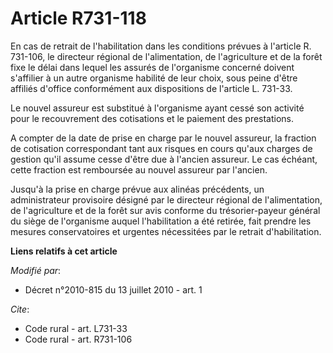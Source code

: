 # Article R731-118

En cas de retrait de l'habilitation dans les conditions prévues à l'article R. 731-106, le directeur régional de
l'alimentation, de l'agriculture et de la forêt fixe le délai dans lequel les assurés de l'organisme concerné doivent
s'affilier à un autre organisme habilité de leur choix, sous peine d'être affiliés d'office conformément aux dispositions de
l'article L. 731-33. 

Le nouvel assureur est substitué à l'organisme ayant cessé son activité pour le recouvrement des cotisations et le paiement
des prestations.

A compter de la date de prise en charge par le nouvel assureur, la fraction de cotisation correspondant tant aux risques en
cours qu'aux charges de gestion qu'il assume cesse d'être due à l'ancien assureur. Le cas échéant, cette fraction est
remboursée au nouvel assureur par l'ancien. 

Jusqu'à la prise en charge prévue aux alinéas précédents, un administrateur provisoire désigné par le directeur régional de
l'alimentation, de l'agriculture et de la forêt sur avis conforme du trésorier-payeur général du siège de l'organisme auquel
l'habilitation a été retirée, fait prendre les mesures conservatoires et urgentes nécessitées par le retrait d'habilitation.

**Liens relatifs à cet article**

_Modifié par_:

  - Décret n°2010-815 du 13 juillet 2010 - art. 1

_Cite_:

  - Code rural - art. L731-33
  - Code rural - art. R731-106

